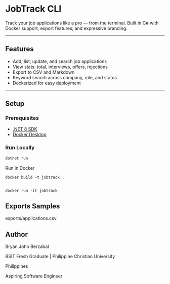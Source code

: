 #  JobTrack CLI

Track your job applications like a pro — from the terminal. Built in C# with Docker support, export features, and expressive branding.

---

## Features

-  Add, list, update, and search job applications
-  View stats: total, interviews, offers, rejections
-  Export to CSV and Markdown
-  Keyword search across company, role, and status
-  Dockerized for easy deployment

---

## Setup

### Prerequisites
- [.NET 8 SDK](https://dotnet.microsoft.com/en-us/download/dotnet/8.0)
- [Docker Desktop](https://www.docker.com/products/docker-desktop)

### Run Locally
```bash
dotnet run
```
Run in Docker
```
docker build -t jobtrack .


docker run -it jobtrack
```

## Exports Samples

exports/applications.csv

##  Author

Bryan John Berzabal

BSIT Fresh Graduate | Philippine Christian University

Philippines

Aspiring Software Engineer


